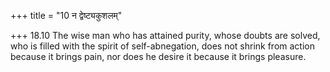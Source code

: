 +++
title = "10 न द्वेष्ट्यकुशलम्"

+++
18.10 The wise man who has attained purity, whose doubts are solved, who
is filled with the spirit of self-abnegation, does not shrink from
action because it brings pain, nor does he desire it because it brings
pleasure.
